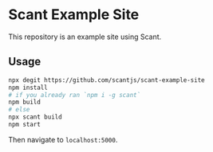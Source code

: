 # Scant Example Site

This repository is an example site using Scant.

## Usage

```sh
npx degit https://github.com/scantjs/scant-example-site
npm install
# if you already ran `npm i -g scant`
npm build
# else
npx scant build
npm start
```

Then navigate to `localhost:5000`.
